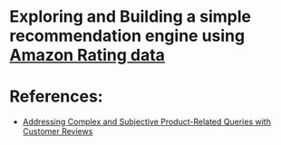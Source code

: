 # Exploring and Building a simple recommendation engine using [Amazon Rating data](http://snap.stanford.edu/data/amazon/productGraph/categoryFiles/)

# References:
  * [Addressing Complex and Subjective Product-Related Queries with Customer Reviews](http://cseweb.ucsd.edu/~jmcauley/pdfs/www16b.pdf)
